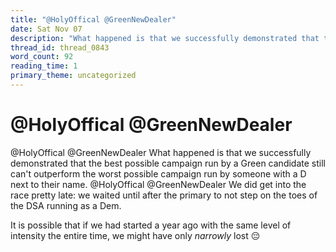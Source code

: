 ```yaml
---
title: "@HolyOffical @GreenNewDealer"
date: Sat Nov 07
description: "What happened is that we successfully demonstrated that the best possible campaign run by a Green candidate still can't outperform the worst possible campaign..."
thread_id: thread_0843
word_count: 92
reading_time: 1
primary_theme: uncategorized
---
```


# @HolyOffical @GreenNewDealer

@HolyOffical @GreenNewDealer What happened is that we successfully demonstrated that the best possible campaign run by a Green candidate still can't outperform the worst possible campaign run by someone with a D next to their name. @HolyOffical @GreenNewDealer We did get into the race pretty late: we waited until after the primary to not step on the toes of the DSA running as a Dem.

It is possible that if we had started a year ago with the same level of intensity the entire time, we might have only *narrowly* lost 😔